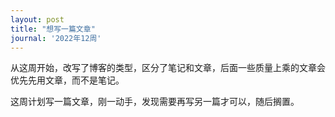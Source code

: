 ```yaml
---
layout: post
title: "想写一篇文章"
journal: '2022年12周'
---
```


从这周开始，改写了博客的类型，区分了笔记和文章，后面一些质量上乘的文章会优先先用文章，而不是笔记。

这周计划写一篇文章，刚一动手，发现需要再写另一篇才可以，随后搁置。
